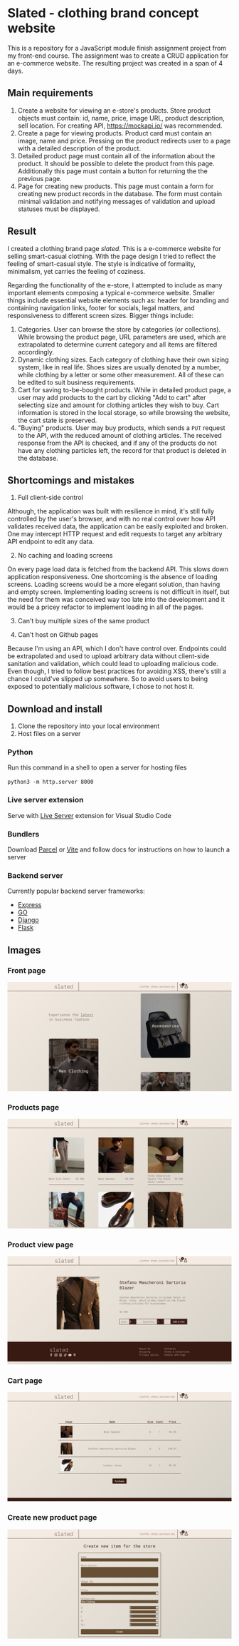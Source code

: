 # Slated - clothing brand concept website

This is a repository for a JavaScript module finish assignment project from my front-end course. The assignment was to create a CRUD application for an e-commerce website. The resulting project was created in a span of 4 days.

## Main requirements

1. Create a website for viewing an e-store's products. Store product objects must contain: id, name, price, image URL, product description, sell location. For creating API, https://mockapi.io/ was recommended.
2. Create a page for viewing products. Product card must contain an image, name and price. Pressing on the product redirects user to a page with a detailed description of the product.
3. Detailed product page must contain all of the information about the product. It should be possible to delete the product from this page. Additionally this page must contain a button for returning the the previous page.
4. Page for creating new products. This page must contain a form for creating new product records in the database. The form must contain minimal validation and notifying messages of validation and upload statuses must be displayed.

## Result

I created a clothing brand page *slated*. This is a e-commerce website for selling smart-casual clothing. With the page design I tried to reflect the feeling of smart-casual style. The style is indicative of formality, minimalism, yet carries the feeling of coziness.

Regarding the functionality of the e-store, I attempted to include as many important elements composing a typical e-commerce website. Smaller things include essential website elements such as: header for branding and containing navigation links, footer for socials, legal matters, and responsiveness to different screen sizes. Bigger things include:

1. Categories. User can browse the store by categories (or collections). While browsing the product page, URL parameters are used, which are extrapolated to determine current category and all items are filtered accordingly.
2. Dynamic clothing sizes. Each category of clothing have their own sizing system, like in real life. Shoes sizes are usually denoted by a number, while clothing by a letter or some other measurement. All of these can be edited to suit business requirements.
3. Cart for saving to-be-bought products. While in detailed product page, a user may add products to the cart by clicking "Add to cart" after selecting size and amount for clothing articles they wish to buy. Cart information is stored in the local storage, so while browsing the website, the cart state is preserved.   
4. "Buying" products. User may buy products, which sends a `PUT` request to the API, with the reduced amount of clothing articles. The received response from the API is checked, and if any of the products do not have any clothing particles left, the record for that product is deleted in the database.


## Shortcomings and mistakes

1. Full client-side control 

Although, the application was built with resilience in mind, it's still fully controlled by the user's browser, and with no real control over how API validates received data, the application can be easily exploited and broken. One may intercept HTTP request and edit requests to target any arbitrary API endpoint to edit any data.

2. No caching and loading screens

On every page load data is fetched from the backend API. This slows down application responsiveness. One shortcoming is the absence of loading screens. Loading screens would be a more elegant solution, than having and empty screen. Implementing loading screens is not difficult in itself, but the need for them was conceived way too late into the development and it would be a pricey refactor to implement loading in all of the pages.

3. Can't buy multiple sizes of the same product

4. Can't host on Github pages

Because I'm using an API, which I don't have control over. Endpoints could be extrapolated and used to upload arbitrary data without client-side sanitation and validation, which could lead to uploading malicious code. Even though, I tried to follow best practices for avoiding XSS, there's still a chance I could've slipped up somewhere. So to avoid users to being exposed to potentially malicious software, I chose to not host it.  

## Download and install

1. Clone the repository into your local environment
2. Host files on a server

### Python

Run this command in a shell to open a server for hosting files

`python3 -m http.server 8000`

### Live server extension

Serve with [Live Server](https://marketplace.visualstudio.com/items?itemName=ritwickdey.LiveServer) extension for Visual Studio Code

### Bundlers

Download [Parcel](https://parceljs.org/) or [Vite](https://vitejs.dev/) and follow docs for instructions on how to launch a server

### Backend server

Currently popular backend server frameworks:

- [Express](https://expressjs.com/)
- [GO](https://go.dev/)
- [Django](https://docs.djangoproject.com/en/5.0/)
- [Flask](https://flask.palletsprojects.com/en/3.0.x/quickstart/)

## Images

### Front page

![Front page](./assets/images/git/front.png)

### Products page

![Products page](./assets/images/git/products.png)

### Product view page

![Product view page](./assets/images/git/view.png)

### Cart page

![Cart page](./assets/images/git/cart.png)

### Create new product page

![Create new product page](./assets/images/git/add-product.png)